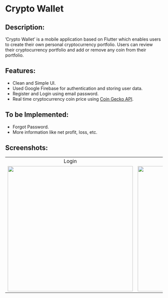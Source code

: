 # Crypto Wallet

## Description:
’Crypto Wallet’ is a mobile application based on Flutter which enables users to create their own personal cryptocurrency portfolio. Users can review their cryptocurrency portfolio and add or remove any coin from their portfolio.

## Features:
- Clean and Simple UI.
- Used Google Firebase for authentication and storing user data.
- Register and Login using email password.
- Real time cryptocurrency coin price using [Coin Gecko API](https://www.coingecko.com/en/api/documentation).

## To be Implemented:
- Forgot Password.
- More information like net profit, loss, etc.

## Screenshots:

|     |     |
| :-: | :-: |
| Login | Add Coin Page |
| <img src='screenshots/SignIn.png' height='400'>  | <img src='screenshots/SignUp.png' height='400'>

